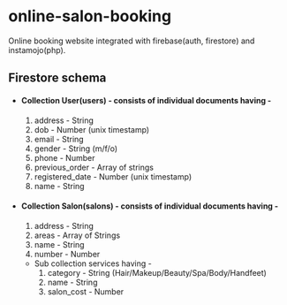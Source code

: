 # online-salon-booking
Online booking website integrated with firebase(auth, firestore) and instamojo(php).  

## Firestore schema
* #### Collection User(users) - consists of individual documents having -  
    1. address - String 
    2. dob - Number (unix timestamp)
    3. email - String
    4. gender - String (m/f/o)
    5. phone - Number
    6. previous_order - Array of strings
    7. registered_date - Number (unix timestamp)
    8. name - String  
* #### Collection Salon(salons) - consists of individual documents having - 
    1. address - String
    2. areas - Array of Strings
    3. name - String
    4. number - Number
    * Sub collection services having -
        1. category - String (Hair/Makeup/Beauty/Spa/Body/Handfeet)
        2. name - String
        3. salon_cost - Number

